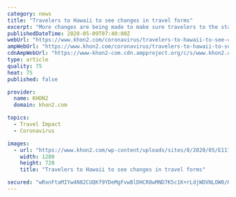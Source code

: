 ```yaml
---
category: news
title: "Travelers to Hawaii to see changes in travel forms"
excerpt: "More changes are being made to make sure travelers to the state are following the mandatory quarantine. The new changes will be found on the agriculture forms that people will be asked to fill out on the plane."
publishedDateTime: 2020-05-09T07:40:00Z
webUrl: "https://www.khon2.com/coronavirus/travelers-to-hawaii-to-see-changes-in-travel-forms/"
ampWebUrl: "https://www.khon2.com/coronavirus/travelers-to-hawaii-to-see-changes-in-travel-forms/amp/"
cdnAmpWebUrl: "https://www-khon2-com.cdn.ampproject.org/c/s/www.khon2.com/coronavirus/travelers-to-hawaii-to-see-changes-in-travel-forms/amp/"
type: article
quality: 75
heat: 75
published: false

provider:
  name: KHON2
  domain: khon2.com

topics:
  - Travel Impact
  - Coronavirus

images:
  - url: "https://www.khon2.com/wp-content/uploads/sites/8/2020/05/E1171B1BB30D480A8D980A98A2DB59AF.jpg?w=1280&h=720&crop=1"
    width: 1280
    height: 720
    title: "Travelers to Hawaii to see changes in travel forms"

secured: "wRxnFtaMIYw4N82CUQKf9YDeMgFvwBlDHCR8wMND7K5c1K+rLdjWDVNLOW0/K7/06WchJf7l34guvLyQ5hcWjKcZ4gU/nchoNYVQv+z1EM5EkduslhS99aPg9kkTEZYdOaTIghOgGk3xKAlNeduy6XGIaNW/cds35WuOdNn/3XTaYA5tAHk2Orc9eLsbdnA+WG7cAeW0sk//WLoXpcX8IqnrzMZsRHX4uLYMK9KdwXCxKO964sarO1pQz8F10qPxmEtTGqVsFxUvqU9d07ezumQf3zwbX/g1yrVUlMqqV/AgvZDZyxsBMoujYON/uuCR;f+X0wIUU5wakqS6ZI0pS5g=="
---
```


